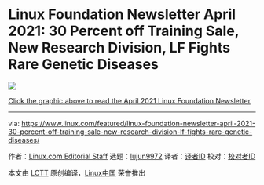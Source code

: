 [#]: subject: (Linux Foundation Newsletter April 2021: 30 Percent off Training Sale, New Research Division, LF Fights Rare Genetic Diseases)
[#]: via: (https://www.linux.com/featured/linux-foundation-newsletter-april-2021-30-percent-off-training-sale-new-research-division-lf-fights-rare-genetic-diseases/)
[#]: author: (Linux.com Editorial Staff https://www.linux.com/author/linuxdotcom/)
[#]: collector: (lujun9972)
[#]: translator: ( )
[#]: reviewer: ( )
[#]: publisher: ( )
[#]: url: ( )

Linux Foundation Newsletter April 2021: 30 Percent off Training Sale, New Research Division, LF Fights Rare Genetic Diseases
======

[![][1]][2]

[Click the graphic above to read the April 2021 Linux Foundation Newsletter][2]

--------------------------------------------------------------------------------

via: https://www.linux.com/featured/linux-foundation-newsletter-april-2021-30-percent-off-training-sale-new-research-division-lf-fights-rare-genetic-diseases/

作者：[Linux.com Editorial Staff][a]
选题：[lujun9972][b]
译者：[译者ID](https://github.com/译者ID)
校对：[校对者ID](https://github.com/校对者ID)

本文由 [LCTT](https://github.com/LCTT/TranslateProject) 原创编译，[Linux中国](https://linux.cn/) 荣誉推出

[a]: https://www.linux.com/author/linuxdotcom/
[b]: https://github.com/lujun9972
[1]: https://www.linux.com/wp-content/uploads/2021/04/217C5B73-6796-4130-BFBB-8EB383CA4E28_4_5005_c.jpeg
[2]: https://email.linuxfoundation.org/linux-foundation-newsletter-april-2021-30-percent-off-training-sale-new-research-division-data-storage-trends-survey-lf-fights-rare-genetic-diseases
